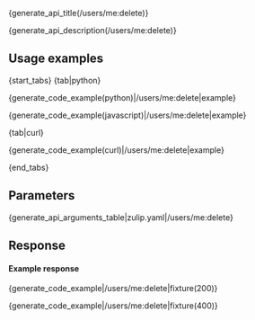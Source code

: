 {generate_api_title(/users/me:delete)}

{generate_api_description(/users/me:delete)}

## Usage examples

{start_tabs}
{tab|python}

{generate_code_example(python)|/users/me:delete|example}

{generate_code_example(javascript)|/users/me:delete|example}

{tab|curl}

{generate_code_example(curl)|/users/me:delete|example}

{end_tabs}

## Parameters

{generate_api_arguments_table|zulip.yaml|/users/me:delete}

## Response

#### Example response

{generate_code_example|/users/me:delete|fixture(200)}

{generate_code_example|/users/me:delete|fixture(400)}
